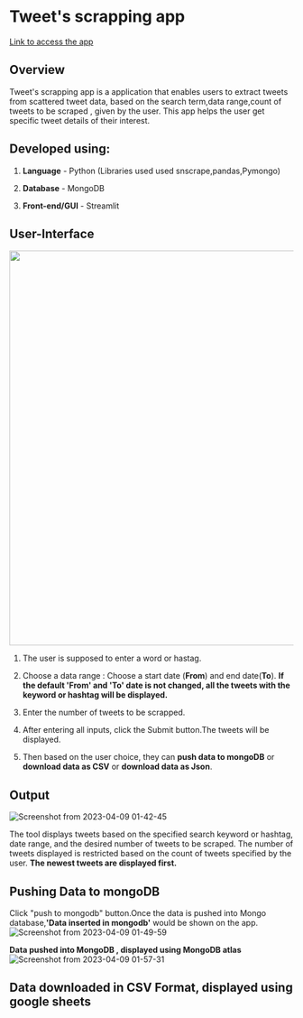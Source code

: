 # Tweet's scrapping app #

[Link to access the app](https://arthimurali-twitter-scrapping-tool.hf.space/)

**Overview**
------------
Tweet's scrapping app is a application that enables users to extract tweets from scattered tweet data, based on the search term,data range,count of tweets to be scraped , given by the user. This app  helps the user get specific tweet details of their interest.

**Developed using:**
------------
1. **Language** - Python (Libraries used used snscrape,pandas,Pymongo)

2. **Database** - MongoDB

3. **Front-end/GUI** - Streamlit


**User-Interface**
------------

<img src="https://user-images.githubusercontent.com/112666126/230741692-3efad137-8173-4f21-b328-6b2a3cc2c55b.png" width="600" height="700">



1. The user is supposed to enter a word or hastag.

2. Choose a data range : Choose a start date (**From**) and end date(**To**). **If the default 'From' and 'To' date is not changed, all the tweets with the keyword or hashtag will be displayed.**

3. Enter the number of tweets to be scrapped.

4. After entering all inputs, click the Submit button.The tweets will be displayed.

5. Then based on the user choice, they can **push data to mongoDB** or **download data as CSV** or **download data as Json**.


**Output**
------------

![Screenshot from 2023-04-09 01-42-45](https://user-images.githubusercontent.com/112666126/230740831-ff783490-f778-4280-9b03-c29fcdf22952.png)


The tool displays tweets based on the specified search keyword or hashtag, date range, and the desired number of tweets to be scraped. The number of tweets displayed is restricted based on the count of tweets specified by the user. **The newest tweets are displayed first.**


**Pushing Data to mongoDB**
------------
Click "push to mongodb" button.Once the data is pushed into Mongo database,**'Data inserted in mongodb'** would be shown on the app.
![Screenshot from 2023-04-09 01-49-59](https://user-images.githubusercontent.com/112666126/230741249-0e58e235-9697-4ce8-903c-b0cd8b2b006b.png)

**Data pushed into MongoDB , displayed using MongoDB atlas**
![Screenshot from 2023-04-09 01-57-31](https://user-images.githubusercontent.com/112666126/230741330-c0a48157-bdbe-4f11-bd30-9f2b795e5e57.png)



**Data downloaded in CSV Format, displayed using google sheets**
------------
